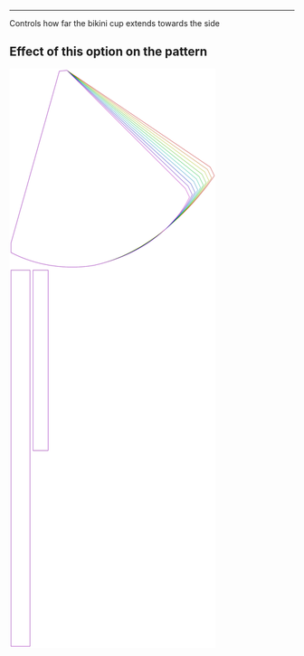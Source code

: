 ---

Controls how far the bikini cup extends towards the side


## Effect of this option on the pattern
![This image shows the effect of this option by superimposing several variants that have a different value for this option](bee_sidedepth_sample.svg "Effect of this option on the pattern")